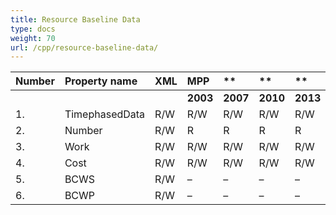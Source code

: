 ```yaml
---
title: Resource Baseline Data
type: docs
weight: 70
url: /cpp/resource-baseline-data/
---
```


|**Number** |**Property name** |**XML** |**MPP** |** |** |**  |** |** |**Comments** |
| :- | :- | :- | :- | :- | :- | :- | :- | :- | :- |
| | | |**2003** |**2007** |**2010** |**2013** |**2016** |**2019** | |
|1. |TimephasedData |R/W |R/W |R/W |R/W |R/W |R/W |R/W | |
|2. |Number |R/W |R |R |R |R |R |R | |
|3. |Work |R/W |R/W |R/W |R/W |R/W |R/W |R/W | |
|4. |Cost |R/W |R/W |R/W |R/W |R/W |R/W |R/W | |
|5. |BCWS |R/W |– |– |– |– |– |– | |
|6. |BCWP |R/W |– |– |– |– |– |– | |

